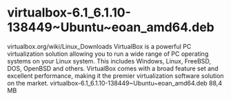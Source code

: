 # virtualbox-6.1_6.1.10-138449~Ubuntu~eoan_amd64.deb

virtualbox.org/wiki/Linux_Downloads VirtualBox is a powerful PC virtualization solution allowing you to run a wide range of PC operating systems on your Linux system. This includes Windows, Linux, FreeBSD, DOS, OpenBSD and others. VirtualBox comes with a broad feature set and excellent performance, making it the premier virtualization software solution on the market. virtualbox-6.1_6.1.10-138449~Ubuntu~eoan_amd64.deb 88,4 MB
